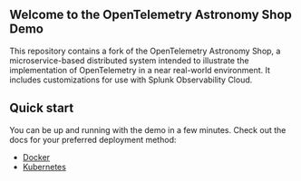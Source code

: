 <!-- markdownlint-disable-next-line -->

## Welcome to the OpenTelemetry Astronomy Shop Demo

This repository contains a fork of the OpenTelemetry Astronomy Shop, a microservice-based
distributed system intended to illustrate the implementation of OpenTelemetry in
a near real-world environment. It includes customizations for use with Splunk Observability Cloud.

## Quick start

You can be up and running with the demo in a few minutes. Check out the docs for
your preferred deployment method:

- [Docker](https://lantern.splunk.com/Data_Descriptors/Docker/Setting_up_the_OpenTelemetry_Demo_in_Docker)
- [Kubernetes](https://lantern.splunk.com/Data_Descriptors/Kubernetes/Setting_up_the_OpenTelemetry_Demo_in_Kubernetes)

